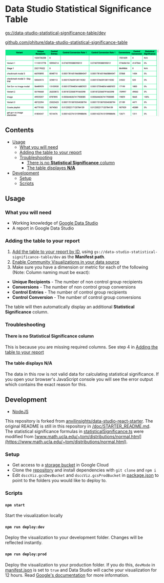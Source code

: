 # Data Studio Statistical Significance Table

[gs://data-studio-statistical-significance-table/dev](https://storage.cloud.google.com/data-studio-statistical-significance-table/dev/manifest.json)

[github.com/phiture/data-studio-statistical-significance-table](https://github.com/phiture/data-studio-statistical-significance-table)

![Table Overview](/doc/screenshots/table-overview.png?raw=true)

## Contents
- [Usage](#usage)
  - [What you will need](#what-you-will-need)
  - [Adding the table to your report](#adding-the-table-to-you-report)
  - [Troubleshooting](#troubleshooting)
    - [There is no **Statistical Significance** column](#there-is-no-statistical-significance-column)
    - [The table displayes **N/A**](#the-table-displays-NA)
- [Development](#development)
  - [Setup](#setup)
  - [Scripts](#scripts)

## Usage
### What you will need
- Working knowledge of [Google Data Studio](https://datastudio.google.com/)
- A report in Google Data Studio

### Adding the table to your report
1. [Add the table to your report by ID](https://support.google.com/datastudio/answer/9206527?hl=en#add-by-id),
using `gs://data-studio-statistical-significance-table/dev` as the **Manifest path**.
3. [Enable Community Visualizations in your data source](https://support.google.com/datastudio/answer/9206527?hl=en)
4. Make sure you have a dimension or metric for each of the following (Note: Column naming must be exact):
- **Unique Recipients**   - The number of non control group recipients
- **Conversions**         - The number of non control group conversions
- **Control Entries**     - The number of control group recipients
- **Control Conversion**  - The number of control group conversions

The table will then automatically display an additional **Statistical Significance** column.

### Troubleshooting
#### There is no **Statistical Significance** column
This is because you are missing required columns.
See step 4 in [Adding the table to your report](#adding-the-table-to-you-report)

#### The table displays **N/A**
The data in this row is not valid data for calculating statistical significance.
If you open your browser's JavaScript console you will see the error output
which contains the exact reason for this.

## Development
- [NodeJS](https://nodejs.org/en/)

This repository is forked from 
[anvilinsights/data-studio-react-starter](https://github.com/anvilinsights/data-studio-react-starter).
The original README is still in this repository in
[/doc/STARTER_README.md](/doc/STARTER_README.md).
The statistical significance formulas in
[statisticalSignificance.ts](/src/statisticalSignificance.ts)
were modified from
[www.math.ucla.edu/~tom/distributions/normal.html](https://www.math.ucla.edu/~tom/distributions/normal.html).

### Setup
- Get access to a [storage bucket](https://cloud.google.com/storage/docs/creating-buckets)
in Google Cloud
- Clone the
[repository](https://github.com/phiture/data-studio-statistical-significance-table.git)
and install dependencies with `git clone` and `npm i`
- Edit `dsccViz.gcsDevBucket` and `dsccViz.gcsProdBucket` in
[package.json](/package.json)
to point to the folders you would like to deploy to.

### Scripts
#### `npm start`
Start the visualization locally

#### `npm run deploy:dev`
Deploy the visualization to your development folder.
Changes will be reflected instantly.

#### `npm run deploy:prod`
Deploy the visualization to your production folder.
If you do this, `devMode` in
[manifest.json](/src/manifest.json)
is set to `true` and Data Studio will cache your visualization for
12 hours. Read
[Google's documentation](https://developers.google.com/datastudio/visualization/caching)
for more information.

